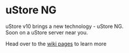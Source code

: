 # uStore NG
uStore v10 brings a new technology - uStore NG.  
Soon on a uStore server near you.

Head over to the <a href="https://github.com/XMPieLab/uStore-NG/wiki">wiki pages</a> to learn more
